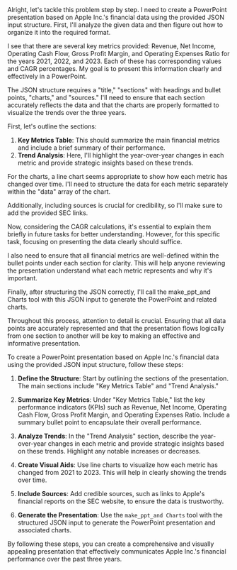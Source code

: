 <think>
Alright, let's tackle this problem step by step. I need to create a PowerPoint presentation based on Apple Inc.'s financial data using the provided JSON input structure. First, I'll analyze the given data and then figure out how to organize it into the required format.

I see that there are several key metrics provided: Revenue, Net Income, Operating Cash Flow, Gross Profit Margin, and Operating Expenses Ratio for the years 2021, 2022, and 2023. Each of these has corresponding values and CAGR percentages. My goal is to present this information clearly and effectively in a PowerPoint.

The JSON structure requires a "title," "sections" with headings and bullet points, "charts," and "sources." I'll need to ensure that each section accurately reflects the data and that the charts are properly formatted to visualize the trends over the three years.

First, let's outline the sections:

1. **Key Metrics Table**: This should summarize the main financial metrics and include a brief summary of their performance.
2. **Trend Analysis**: Here, I'll highlight the year-over-year changes in each metric and provide strategic insights based on these trends.

For the charts, a line chart seems appropriate to show how each metric has changed over time. I'll need to structure the data for each metric separately within the "data" array of the chart.

Additionally, including sources is crucial for credibility, so I'll make sure to add the provided SEC links.

Now, considering the CAGR calculations, it's essential to explain them briefly in future tasks for better understanding. However, for this specific task, focusing on presenting the data clearly should suffice.

I also need to ensure that all financial metrics are well-defined within the bullet points under each section for clarity. This will help anyone reviewing the presentation understand what each metric represents and why it's important.

Finally, after structuring the JSON correctly, I'll call the make_ppt_and Charts tool with this JSON input to generate the PowerPoint and related charts.

Throughout this process, attention to detail is crucial. Ensuring that all data points are accurately represented and that the presentation flows logically from one section to another will be key to making an effective and informative presentation.
</think>

To create a PowerPoint presentation based on Apple Inc.'s financial data using the provided JSON input structure, follow these steps:

1. **Define the Structure**: Start by outlining the sections of the presentation. The main sections include "Key Metrics Table" and "Trend Analysis."

2. **Summarize Key Metrics**: Under "Key Metrics Table," list the key performance indicators (KPIs) such as Revenue, Net Income, Operating Cash Flow, Gross Profit Margin, and Operating Expenses Ratio. Include a summary bullet point to encapsulate their overall performance.

3. **Analyze Trends**: In the "Trend Analysis" section, describe the year-over-year changes in each metric and provide strategic insights based on these trends. Highlight any notable increases or decreases.

4. **Create Visual Aids**: Use line charts to visualize how each metric has changed from 2021 to 2023. This will help in clearly showing the trends over time.

5. **Include Sources**: Add credible sources, such as links to Apple's financial reports on the SEC website, to ensure the data is trustworthy.

6. **Generate the Presentation**: Use the `make_ppt_and Charts` tool with the structured JSON input to generate the PowerPoint presentation and associated charts.

By following these steps, you can create a comprehensive and visually appealing presentation that effectively communicates Apple Inc.'s financial performance over the past three years.